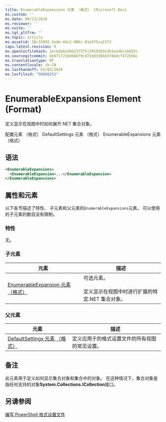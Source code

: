 ```yaml
---
title: EnumerableExpansions 元素 （格式） |Microsoft Docs
ms.custom: ''
ms.date: 09/13/2016
ms.reviewer: ''
ms.suite: ''
ms.tgt_pltfrm: ''
ms.topic: article
ms.assetid: 50c33892-2ade-44c2-906c-81e5f5ca21f2
caps.latest.revision: 9
ms.openlocfilehash: 1ecbda8a3b623757517019105e3b1ee46ccbb55c
ms.sourcegitcommit: b6871f21bd666f9cd71dd336bb3f844cf472b56c
ms.translationtype: MT
ms.contentlocale: zh-CN
ms.lasthandoff: 02/03/2019
ms.locfileid: "56860253"
---
```

# <a name="enumerableexpansions-element-format"></a>EnumerableExpansions Element (Format)

定义显示在视图中时如何展开.NET 集合对象。

配置元素 （格式） DefaultSettings 元素 （格式） EnumerableExpansions 元素 （格式）

## <a name="syntax"></a>语法

```xml
<EnumerableExpansions>
  <EnumerableExpansion>...</EnumerableExpansion>
</EnumerableExpansions>
```

## <a name="attributes-and-elements"></a>属性和元素

以下各节描述了特性、 子元素和父元素的`EnumerableExpansions`元素。 可以使用的子元素的数目没有限制。

### <a name="attributes"></a>特性

无。

### <a name="child-elements"></a>子元素

|元素|描述|
|-------------|-----------------|
|[EnumerableExpansion 元素 （格式）](./enumerableexpansion-element-format.md)|可选元素。<br /><br /> 定义显示在视图中时进行扩展的特定.NET 集合对象。|

### <a name="parent-elements"></a>父元素

|元素|描述|
|-------------|-----------------|
|[DefaultSettings 元素 （格式）](./defaultsettings-element-format.md)|定义应用于的格式设置文件的所有视图的常见设置。|

## <a name="remarks"></a>备注

此元素用于定义如何显示集合对象和集合中的对象。 在这种情况下，集合对象是指任何支持的对象**System.Collections.ICollection**接口。

## <a name="see-also"></a>另请参阅

[编写 PowerShell 格式设置文件](./writing-a-powershell-formatting-file.md)
